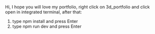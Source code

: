 Hi, I hope you will love my portfolio, right click on 3d_portfolio and click open in integrated terminal, after that:
1. type npm install and press Enter
2. type npm run dev and press Enter
 